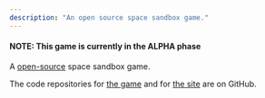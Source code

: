 ```yaml
---
description: "An open source space sandbox game."
---
```


#### **NOTE: This game is currently in the ALPHA phase**

A [open-source](https://opensource.org/docs/osd/) space sandbox game.

The code repositories for [the game](https://github.com/Independent-Eye2446/OpenUniverse) and for [the site](https://github.com/Independent-Eye2446/OpenUniverse-Website) are on GitHub.
